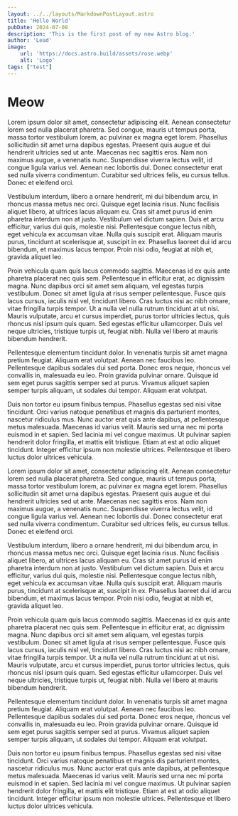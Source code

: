 ```yaml
---
layout: ../../layouts/MarkdownPostLayout.astro
title: 'Hello World'
pubDate: 2024-07-08
description: 'This is the first post of my new Astro blog.'
author: 'Lead'
image:
    url: 'https://docs.astro.build/assets/rose.webp'
    alt: 'Logo'
tags: ["test"]
---
```


# Meow

Lorem ipsum dolor sit amet, consectetur adipiscing elit. Aenean consectetur lorem sed nulla placerat pharetra. Sed congue, mauris ut tempus porta, massa tortor vestibulum lorem, ac pulvinar ex magna eget lorem. Phasellus sollicitudin sit amet urna dapibus egestas. Praesent quis augue et dui hendrerit ultricies sed ut ante. Maecenas nec sagittis eros. Nam non maximus augue, a venenatis nunc. Suspendisse viverra lectus velit, id congue ligula varius vel. Aenean nec lobortis dui. Donec consectetur erat sed nulla viverra condimentum. Curabitur sed ultrices felis, eu cursus tellus. Donec et eleifend orci.

Vestibulum interdum, libero a ornare hendrerit, mi dui bibendum arcu, in rhoncus massa metus nec orci. Quisque eget lacinia risus. Nunc facilisis aliquet libero, at ultrices lacus aliquam eu. Cras sit amet purus id enim pharetra interdum non at justo. Vestibulum vel dictum sapien. Duis et arcu efficitur, varius dui quis, molestie nisi. Pellentesque congue lectus nibh, eget vehicula ex accumsan vitae. Nulla quis suscipit erat. Aliquam mauris purus, tincidunt at scelerisque at, suscipit in ex. Phasellus laoreet dui id arcu bibendum, et maximus lacus tempor. Proin nisi odio, feugiat at nibh et, gravida aliquet leo.

Proin vehicula quam quis lacus commodo sagittis. Maecenas id ex quis ante pharetra placerat nec quis sem. Pellentesque in efficitur erat, ac dignissim magna. Nunc dapibus orci sit amet sem aliquam, vel egestas turpis vestibulum. Donec sit amet ligula at risus semper pellentesque. Fusce quis lacus cursus, iaculis nisl vel, tincidunt libero. Cras luctus nisi ac nibh ornare, vitae fringilla turpis tempor. Ut a nulla vel nulla rutrum tincidunt at ut nisi. Mauris vulputate, arcu et cursus imperdiet, purus tortor ultricies lectus, quis rhoncus nisl ipsum quis quam. Sed egestas efficitur ullamcorper. Duis vel neque ultricies, tristique turpis ut, feugiat nibh. Nulla vel libero at mauris bibendum hendrerit.

Pellentesque elementum tincidunt dolor. In venenatis turpis sit amet magna pretium feugiat. Aliquam erat volutpat. Aenean nec faucibus leo. Pellentesque dapibus sodales dui sed porta. Donec eros neque, rhoncus vel convallis in, malesuada eu leo. Proin gravida pulvinar ornare. Quisque id sem eget purus sagittis semper sed at purus. Vivamus aliquet sapien semper turpis aliquam, ut sodales dui tempor. Aliquam erat volutpat.

Duis non tortor eu ipsum finibus tempus. Phasellus egestas sed nisi vitae tincidunt. Orci varius natoque penatibus et magnis dis parturient montes, nascetur ridiculus mus. Nunc auctor erat quis ante dapibus, at pellentesque metus malesuada. Maecenas id varius velit. Mauris sed urna nec mi porta euismod in et sapien. Sed lacinia mi vel congue maximus. Ut pulvinar sapien hendrerit dolor fringilla, et mattis elit tristique. Etiam at est at odio aliquet tincidunt. Integer efficitur ipsum non molestie ultrices. Pellentesque et libero luctus dolor ultrices vehicula.

Lorem ipsum dolor sit amet, consectetur adipiscing elit. Aenean consectetur lorem sed nulla placerat pharetra. Sed congue, mauris ut tempus porta, massa tortor vestibulum lorem, ac pulvinar ex magna eget lorem. Phasellus sollicitudin sit amet urna dapibus egestas. Praesent quis augue et dui hendrerit ultricies sed ut ante. Maecenas nec sagittis eros. Nam non maximus augue, a venenatis nunc. Suspendisse viverra lectus velit, id congue ligula varius vel. Aenean nec lobortis dui. Donec consectetur erat sed nulla viverra condimentum. Curabitur sed ultrices felis, eu cursus tellus. Donec et eleifend orci.

Vestibulum interdum, libero a ornare hendrerit, mi dui bibendum arcu, in rhoncus massa metus nec orci. Quisque eget lacinia risus. Nunc facilisis aliquet libero, at ultrices lacus aliquam eu. Cras sit amet purus id enim pharetra interdum non at justo. Vestibulum vel dictum sapien. Duis et arcu efficitur, varius dui quis, molestie nisi. Pellentesque congue lectus nibh, eget vehicula ex accumsan vitae. Nulla quis suscipit erat. Aliquam mauris purus, tincidunt at scelerisque at, suscipit in ex. Phasellus laoreet dui id arcu bibendum, et maximus lacus tempor. Proin nisi odio, feugiat at nibh et, gravida aliquet leo.

Proin vehicula quam quis lacus commodo sagittis. Maecenas id ex quis ante pharetra placerat nec quis sem. Pellentesque in efficitur erat, ac dignissim magna. Nunc dapibus orci sit amet sem aliquam, vel egestas turpis vestibulum. Donec sit amet ligula at risus semper pellentesque. Fusce quis lacus cursus, iaculis nisl vel, tincidunt libero. Cras luctus nisi ac nibh ornare, vitae fringilla turpis tempor. Ut a nulla vel nulla rutrum tincidunt at ut nisi. Mauris vulputate, arcu et cursus imperdiet, purus tortor ultricies lectus, quis rhoncus nisl ipsum quis quam. Sed egestas efficitur ullamcorper. Duis vel neque ultricies, tristique turpis ut, feugiat nibh. Nulla vel libero at mauris bibendum hendrerit.

Pellentesque elementum tincidunt dolor. In venenatis turpis sit amet magna pretium feugiat. Aliquam erat volutpat. Aenean nec faucibus leo. Pellentesque dapibus sodales dui sed porta. Donec eros neque, rhoncus vel convallis in, malesuada eu leo. Proin gravida pulvinar ornare. Quisque id sem eget purus sagittis semper sed at purus. Vivamus aliquet sapien semper turpis aliquam, ut sodales dui tempor. Aliquam erat volutpat.

Duis non tortor eu ipsum finibus tempus. Phasellus egestas sed nisi vitae tincidunt. Orci varius natoque penatibus et magnis dis parturient montes, nascetur ridiculus mus. Nunc auctor erat quis ante dapibus, at pellentesque metus malesuada. Maecenas id varius velit. Mauris sed urna nec mi porta euismod in et sapien. Sed lacinia mi vel congue maximus. Ut pulvinar sapien hendrerit dolor fringilla, et mattis elit tristique. Etiam at est at odio aliquet tincidunt. Integer efficitur ipsum non molestie ultrices. Pellentesque et libero luctus dolor ultrices vehicula.